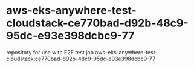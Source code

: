 # aws-eks-anywhere-test-cloudstack-ce770bad-d92b-48c9-95dc-e93e398dcbc9-77
repository for use with E2E test job aws-eks-anywhere-test-cloudstack:ce770bad-d92b-48c9-95dc-e93e398dcbc9-77
